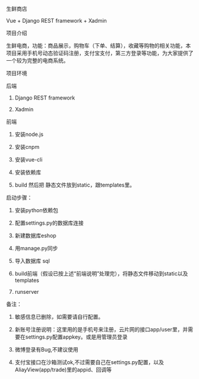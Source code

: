 生鲜商店

Vue + Django REST framework + Xadmin 

项目介绍

生鲜电商，功能：商品展示，购物车（下单、结算），收藏等购物的相关功能，本项目采用手机号动态验证码注册，支付宝支付，第三方登录等功能，为大家提供了一个较为完整的电商系统。


项目环境

后端

1. Django REST framework 

2. Xadmin

前端

1. 安装node.js

2. 安装cnpm

3. 安装vue-cli

4. 安装依赖库

5. build 然后把 静态文件放到static，跟templates里。

启动步骤：

1. 安装python依赖包

2. 配置settings.py的数据库连接

3. 新建数据库eshop

4. 用manage.py同步

5. 导入数据库 sql

6. build前端（假设已按上述“前端说明”处理完），将静态文件移动到static以及templates

7. runserver




备注：
1. 敏感信息已删除，如需要请自行配置。

2. 新账号注册说明：这里用的是手机号来注册，云片网的接口app/user里，并需要在settings.py配置appkey。或是用管理员登录

3. 微博登录有Bug,不建议使用

4. 支付宝接口在沙箱测试ok,不过需要自己在settings.py配置，以及AliayView(app/trade)里的appid、回调等


 
